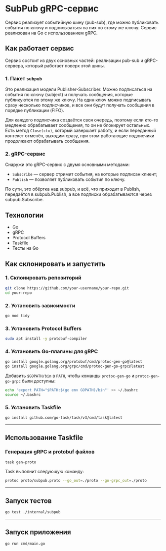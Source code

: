 # SubPub gRPC-сервис 
Сервис реализует событийную шину (pub-sub), где можно публиковать события по ключу и подписываться на них по этому же ключу. Сервис реализован на Go с использованием gRPC.

## Как работает сервис

Сервис состоит из двух основных частей: реализации pub-sub и gRPC-сервера, который работает поверх этой шины.

### 1. Пакет `subpub`

Это реализация модели Publisher-Subscriber. Можно подписаться на события по ключу (subject) и получать сообщения, которые публикуются по этому же ключу. На один ключ можно подписывать сразу несколько подписчиков, и все они будут получать сообщения в порядке публикации (FIFO).

Для каждого подписчика создаётся своя очередь, поэтому если кто-то медленно обрабатывает сообщения, то он не блокирует остальных. Есть метод `Close(ctx)`, который завершает работу, и если переданный контекст отменён, выходим сразу, при этом работающие подписчики продолжают обрабатывать сообщения.

### 2. gRPC-сервис

Снаружи это gRPC-сервис с двумя основными методами:

* `Subscribe` — сервер стримит события, на которые подписан клиент;
* `Publish` — позволяет публиковать события по ключу.

По сути, это обёртка над subpub, и всё, что приходит в Publish, передаётся в subpub.Publish, а все подписки обрабатываются через subpub.Subscribe.


## Технологии
- Go
- gRPC
- Protocol Buffers
- Taskfile 
- Тесты на Go 



## Как склонировать и запустить

### 1. Склонировать репозиторий

```bash
git clone https://github.com/your-username/your-repo.git
cd your-repo
```

### 2. Установить зависимости

```bash
go mod tidy
```

### 3. Установить Protocol Buffers

```bash
sudo apt install -y protobuf-compiler
```

### 4. Установить Go-плагины для gRPC

```bash
go install google.golang.org/protobuf/cmd/protoc-gen-go@latest
go install google.golang.org/grpc/cmd/protoc-gen-go-grpc@latest
```

Добавить `$GOPATH/bin` в `PATH`, чтобы команды `protoc-gen-go` и `protoc-gen-go-grpc` были доступны:

```bash
echo 'export PATH="$PATH:$(go env GOPATH)/bin"' >> ~/.bashrc
source ~/.bashrc
```

### 5. Установить Taskfile

```bash
go install github.com/go-task/task/v3/cmd/task@latest
```

---

## Использование Taskfile

### Генерация gRPC и protobuf файлов

```bash
task gen-proto
```

Task выполнит следующую команду:

```bash
protoc proto/subpub.proto --go_out=./proto --go-grpc_out=./proto
```

---

## Запуск тестов

```bash
go test ./internal/subpub
```

---

## Запуск приложения

```bash
go run cmd/main.go
```

